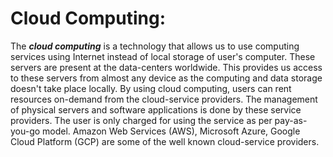 # Cloud Computing:

The **_cloud computing_** is a technology that allows us to use computing services using Internet instead of local storage of user's computer. These servers are present at the data-centers worldwide. This provides us access to these servers from almost any device as the computing and data storage doesn't take place locally. By using cloud computing, users can rent resources on-demand from the cloud-service providers. The management of physical servers and software applications is done by these service providers. The user is only charged for using the service as per pay-as-you-go model. Amazon Web Services (AWS), Microsoft Azure, Google Cloud Platform (GCP) are some of the well known cloud-service providers.
 
